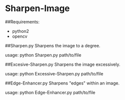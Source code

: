 # Sharpen-Image
##Requirements:
- python2
- opencv

##Sharpen.py
Sharpens the image to a degree.

usage: python Sharpen.py path/to/file

##Excesive-Sharpen.py
Sharpens the image excessively.

usage: python Excessive-Sharpen.py path/to/file

##Edge-Enhancer.py
Sharpens "edges" within an image.

usage: python Edge-Enhancer.py path/to/file

